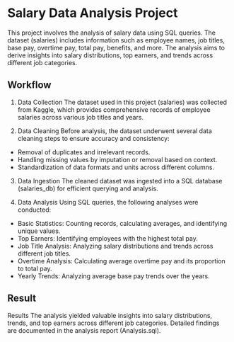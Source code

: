 
# Salary Data Analysis Project

This project involves the analysis of salary data using SQL queries. The dataset (salaries) includes information such as employee names, job titles, base pay, overtime pay, total pay, benefits, and more. The analysis aims to derive insights into salary distributions, top earners, and trends across different job categories.


## Workflow
1. Data Collection
The dataset used in this project (salaries) was collected from Kaggle, which provides comprehensive records of employee salaries across various job titles and years.

2. Data Cleaning
Before analysis, the dataset underwent several data cleaning steps to ensure accuracy and consistency:

- Removal of duplicates and irrelevant records.
- Handling missing values by imputation or removal based on context.
- Standardization of data formats and units across different columns.
3. Data Ingestion
The cleaned dataset was ingested into a SQL database (salaries_db) for efficient querying and analysis.

4. Data Analysis
Using SQL queries, the following analyses were conducted:

- Basic Statistics: Counting records, calculating averages, and identifying unique values.
- Top Earners: Identifying employees with the highest total pay.
- Job Title Analysis: Analyzing salary distributions and trends across different job titles.
- Overtime Analysis: Calculating average overtime pay and its proportion to total pay.
- Yearly Trends: Analyzing average base pay trends over the years.
## Result
Results
The analysis yielded valuable insights into salary distributions, trends, and top earners across different job categories. Detailed findings are documented in the analysis report (Analysis.sql).